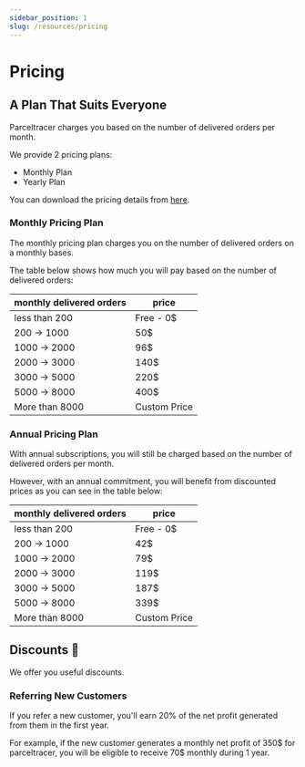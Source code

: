 ```yaml
---
sidebar_position: 1
slug: /resources/pricing
---
```


# Pricing

## A Plan That Suits Everyone

Parceltracer charges you based on the number of delivered orders per month.

We provide 2 pricing plans:
- Monthly Plan
- Yearly Plan

You can download the pricing details from [here](https://drive.google.com/uc?export=download&id=1YVL0Ql9Eu682gm9WFAHGAeTFu2kbsAY4).

### Monthly Pricing Plan

The monthly pricing plan charges you on the number of delivered orders on a monthly bases.

The table below shows how much you will pay based on the number of delivered orders:

| monthly delivered orders | price        |
|--------------------------|--------------|
| less than 200            | Free - 0$    |
| 200 → 1000               | 50$          |
| 1000 → 2000              | 96$          |
| 2000 → 3000              | 140$         |
| 3000 → 5000              | 220$         |
| 5000 → 8000              | 400$         |
| More than 8000           | Custom Price |

### Annual Pricing Plan

With annual subscriptions, you will still be charged based on the number of delivered orders per month.

However, with an annual commitment, you will benefit from discounted prices as you can see in the table below:

| monthly delivered orders | price        |
|--------------------------|--------------|
| less than 200            | Free - 0$    |
| 200 → 1000               | 42$          |
| 1000 → 2000              | 79$          |
| 2000 → 3000              | 119$         |
| 3000 → 5000              | 187$         |
| 5000 → 8000              | 339$         |
| More than 8000           | Custom Price |

## Discounts 🚀

We offer you useful discounts.

### Referring New Customers

If you refer a new customer, you'll earn 20% of the net profit generated from them in the first year.

For example, if the new customer generates a monthly net profit of 350$ for parceltracer, you will be eligible to receive 70$ monthly during 1 year.

